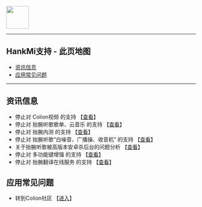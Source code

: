 [<img src="favicon.ico" width="60" height="60" align="middle" />](https://www.hankmi.com)

***  
## HankMi支持 - 此页地图
* [资讯信息](#资讯信息)
* [应用常见问题](#应用常见问题)  

***

## 资讯信息
* 停止对 Colion视频 的支持 【[查看](support/Offline_Mobilemedia.md)】  
* 停止对 抬腕听歌歌单、云音乐 的支持 【[查看](support/Wearmusic_220918.md)】  
* 停止对 抬腕内测 的支持 【[查看](support/Offline_Wearbeta.md)】
* 停止对 抬腕听歌“白噪音、广播操、收音机” 的支持 【[查看](support/Offline_White_noise.md)】  
* 关于抬腕听歌被高版本安卓杀后台的问题分析 【[查看](support/killed_WearMusic.md)】  
* 停止对 多功能键增强 的支持 【[查看](support/Offline_Launcher.md)】  
* 停止对 抬腕翻译在线服务 的支持 【[查看](support/Offline_Translate.md)】  

## 应用常见问题
* 转到Colion社区 【[进入](https://support.qq.com/products/350783/faqs-more)】
